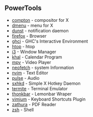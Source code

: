 ## PowerTools

* [compton](compton) - compositor for X
* [dmenu](dmenu) - menu for X
* [dunst](dunst) - notification daemon
* [firefox](firefox) - Browser
* [ghci](ghci) - GHC's Interactive Environment
* [htop](htop) - htop
* [i3](i3) - Window Manager
* [khal](khal) - Calendar Program
* [mpv](mpv) - Video Player
* [neofetch](neofetch) - system Information
* [nvim](nvim) - Text Editor
* [pulse](pulse) - Audio
* [sxhkd](sxhkd) - Simple X Hotkey Daemon
* [termite](termite) - Terminal Emulator
* [thonkbar](thonkbar) - Lemonbar Wraper
* [vimium](vimium) - Keyboard Shortcuts Plugin
* [zathura](zathura) - PDF Reader
* [zsh](zsh) - Shell
